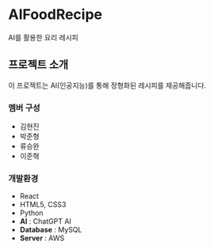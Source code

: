 # AIFoodRecipe
AI를 활용한 요리 레시피

## 프로젝트 소개
이 프로젝트는 AI(인공지능)를 통해 정형화된 레시피를 제공해줍니다.
<br>

### 멤버 구성
 - 김현진
 - 박준형
 - 류승완
 - 이준혁

### 개발환경
 - React
 - HTML5, CSS3
 - Python
 - **AI** : ChatGPT AI
 - **Database** : MySQL
 - **Server** : AWS
